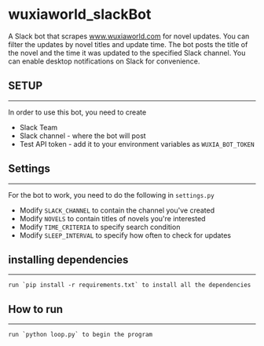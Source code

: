# wuxiaworld_slackBot

A Slack bot that scrapes www.wuxiaworld.com for novel updates. You can
filter the updates by novel titles and update time. The bot posts
the title of the novel and the time it was updated to the specified Slack channel.
You can enable desktop notifications on Slack for convenience.

## SETUP
-------------------
In order to use this bot, you need to create

* Slack Team
* Slack channel - where the bot will post
* Test API token - add it to your environment variables as `WUXIA_BOT_TOKEN`

## Settings
-------------------
For the bot to work, you need to do the following in `settings.py`

* Modify `SLACK_CHANNEL` to contain the channel you've created
* Modify `NOVELS` to contain titles of novels you're interested
* Modify `TIME_CRITERIA` to specify search condition
* Modify `SLEEP_INTERVAL` to specify how often to check for updates
## installing dependencies
-------------------
    run `pip install -r requirements.txt` to install all the dependencies

## How to run
-------------------
    run `python loop.py` to begin the program
